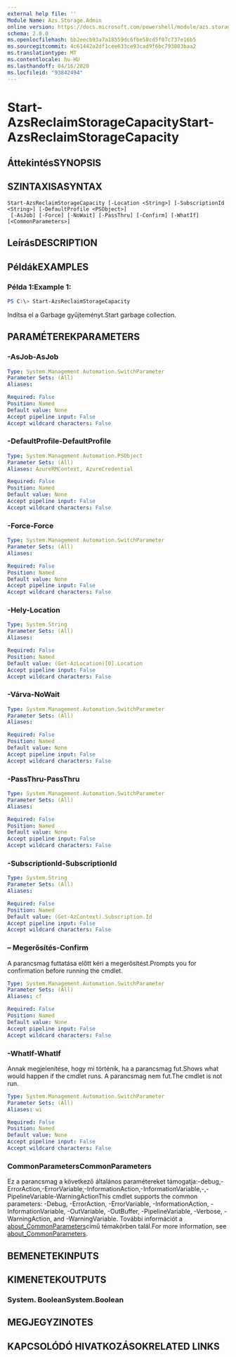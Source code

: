 ```yaml
---
external help file: ''
Module Name: Azs.Storage.Admin
online version: https://docs.microsoft.com/powershell/module/azs.storage.admin/start-azsreclaimstoragecapacity
schema: 2.0.0
ms.openlocfilehash: bb2eecb93a7a18559dc6fbe58cd5f07c737e16b5
ms.sourcegitcommit: 4c61442a2df1cee633ce93cad9f6bc793803baa2
ms.translationtype: MT
ms.contentlocale: hu-HU
ms.lasthandoff: 04/16/2020
ms.locfileid: "93842494"
---
```

# <span data-ttu-id="0f664-101">Start-AzsReclaimStorageCapacity</span><span class="sxs-lookup"><span data-stu-id="0f664-101">Start-AzsReclaimStorageCapacity</span></span>

## <span data-ttu-id="0f664-102">Áttekintés</span><span class="sxs-lookup"><span data-stu-id="0f664-102">SYNOPSIS</span></span>


## <span data-ttu-id="0f664-103">SZINTAXISA</span><span class="sxs-lookup"><span data-stu-id="0f664-103">SYNTAX</span></span>

```
Start-AzsReclaimStorageCapacity [-Location <String>] [-SubscriptionId <String>] [-DefaultProfile <PSObject>]
 [-AsJob] [-Force] [-NoWait] [-PassThru] [-Confirm] [-WhatIf] [<CommonParameters>]
```

## <span data-ttu-id="0f664-104">Leírás</span><span class="sxs-lookup"><span data-stu-id="0f664-104">DESCRIPTION</span></span>


## <span data-ttu-id="0f664-105">Példák</span><span class="sxs-lookup"><span data-stu-id="0f664-105">EXAMPLES</span></span>

### <span data-ttu-id="0f664-106">Példa 1:</span><span class="sxs-lookup"><span data-stu-id="0f664-106">Example 1:</span></span>
```powershell
PS C:\> Start-AzsReclaimStorageCapacity
```

<span data-ttu-id="0f664-107">Indítsa el a Garbage gyűjteményt.</span><span class="sxs-lookup"><span data-stu-id="0f664-107">Start garbage collection.</span></span>

## <span data-ttu-id="0f664-108">PARAMÉTEREK</span><span class="sxs-lookup"><span data-stu-id="0f664-108">PARAMETERS</span></span>

### <span data-ttu-id="0f664-109">-AsJob</span><span class="sxs-lookup"><span data-stu-id="0f664-109">-AsJob</span></span>


```yaml
Type: System.Management.Automation.SwitchParameter
Parameter Sets: (All)
Aliases:

Required: False
Position: Named
Default value: None
Accept pipeline input: False
Accept wildcard characters: False

```

### <span data-ttu-id="0f664-110">-DefaultProfile</span><span class="sxs-lookup"><span data-stu-id="0f664-110">-DefaultProfile</span></span>


```yaml
Type: System.Management.Automation.PSObject
Parameter Sets: (All)
Aliases: AzureRMContext, AzureCredential

Required: False
Position: Named
Default value: None
Accept pipeline input: False
Accept wildcard characters: False

```

### <span data-ttu-id="0f664-111">-Force</span><span class="sxs-lookup"><span data-stu-id="0f664-111">-Force</span></span>


```yaml
Type: System.Management.Automation.SwitchParameter
Parameter Sets: (All)
Aliases:

Required: False
Position: Named
Default value: None
Accept pipeline input: False
Accept wildcard characters: False

```

### <span data-ttu-id="0f664-112">-Hely</span><span class="sxs-lookup"><span data-stu-id="0f664-112">-Location</span></span>


```yaml
Type: System.String
Parameter Sets: (All)
Aliases:

Required: False
Position: Named
Default value: (Get-AzLocation)[0].Location
Accept pipeline input: False
Accept wildcard characters: False

```

### <span data-ttu-id="0f664-113">-Várva</span><span class="sxs-lookup"><span data-stu-id="0f664-113">-NoWait</span></span>


```yaml
Type: System.Management.Automation.SwitchParameter
Parameter Sets: (All)
Aliases:

Required: False
Position: Named
Default value: None
Accept pipeline input: False
Accept wildcard characters: False

```

### <span data-ttu-id="0f664-114">-PassThru</span><span class="sxs-lookup"><span data-stu-id="0f664-114">-PassThru</span></span>


```yaml
Type: System.Management.Automation.SwitchParameter
Parameter Sets: (All)
Aliases:

Required: False
Position: Named
Default value: None
Accept pipeline input: False
Accept wildcard characters: False

```

### <span data-ttu-id="0f664-115">-SubscriptionId</span><span class="sxs-lookup"><span data-stu-id="0f664-115">-SubscriptionId</span></span>


```yaml
Type: System.String
Parameter Sets: (All)
Aliases:

Required: False
Position: Named
Default value: (Get-AzContext).Subscription.Id
Accept pipeline input: False
Accept wildcard characters: False

```

### <span data-ttu-id="0f664-116">– Megerősítés</span><span class="sxs-lookup"><span data-stu-id="0f664-116">-Confirm</span></span>
<span data-ttu-id="0f664-117">A parancsmag futtatása előtt kéri a megerősítést.</span><span class="sxs-lookup"><span data-stu-id="0f664-117">Prompts you for confirmation before running the cmdlet.</span></span>

```yaml
Type: System.Management.Automation.SwitchParameter
Parameter Sets: (All)
Aliases: cf

Required: False
Position: Named
Default value: None
Accept pipeline input: False
Accept wildcard characters: False

```

### <span data-ttu-id="0f664-118">-WhatIf</span><span class="sxs-lookup"><span data-stu-id="0f664-118">-WhatIf</span></span>
<span data-ttu-id="0f664-119">Annak megjelenítése, hogy mi történik, ha a parancsmag fut.</span><span class="sxs-lookup"><span data-stu-id="0f664-119">Shows what would happen if the cmdlet runs.</span></span>
<span data-ttu-id="0f664-120">A parancsmag nem fut.</span><span class="sxs-lookup"><span data-stu-id="0f664-120">The cmdlet is not run.</span></span>

```yaml
Type: System.Management.Automation.SwitchParameter
Parameter Sets: (All)
Aliases: wi

Required: False
Position: Named
Default value: None
Accept pipeline input: False
Accept wildcard characters: False

```

### <span data-ttu-id="0f664-121">CommonParameters</span><span class="sxs-lookup"><span data-stu-id="0f664-121">CommonParameters</span></span>
<span data-ttu-id="0f664-122">Ez a parancsmag a következő általános paramétereket támogatja:-debug,-ErrorAction,-ErrorVariable,-InformationAction,-InformationVariable,-,-PipelineVariable-WarningAction</span><span class="sxs-lookup"><span data-stu-id="0f664-122">This cmdlet supports the common parameters: -Debug, -ErrorAction, -ErrorVariable, -InformationAction, -InformationVariable, -OutVariable, -OutBuffer, -PipelineVariable, -Verbose, -WarningAction, and -WarningVariable.</span></span> <span data-ttu-id="0f664-123">További információt a [about_CommonParameters](http://go.microsoft.com/fwlink/?LinkID=113216)című témakörben talál.</span><span class="sxs-lookup"><span data-stu-id="0f664-123">For more information, see [about_CommonParameters](http://go.microsoft.com/fwlink/?LinkID=113216).</span></span>

## <span data-ttu-id="0f664-124">BEMENETEK</span><span class="sxs-lookup"><span data-stu-id="0f664-124">INPUTS</span></span>

## <span data-ttu-id="0f664-125">KIMENETEK</span><span class="sxs-lookup"><span data-stu-id="0f664-125">OUTPUTS</span></span>

### <span data-ttu-id="0f664-126">System. Boolean</span><span class="sxs-lookup"><span data-stu-id="0f664-126">System.Boolean</span></span>



## <span data-ttu-id="0f664-127">MEGJEGYZI</span><span class="sxs-lookup"><span data-stu-id="0f664-127">NOTES</span></span>

## <span data-ttu-id="0f664-128">KAPCSOLÓDÓ HIVATKOZÁSOK</span><span class="sxs-lookup"><span data-stu-id="0f664-128">RELATED LINKS</span></span>

